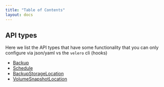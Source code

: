 ```yaml
---
title: "Table of Contents"
layout: docs
---
```


## API types

Here we list the API types that have some functionality that you can only configure via json/yaml vs the `velero` cli
(hooks)

* [Backup][1]
* [Schedule][2]
* [BackupStorageLocation][3]
* [VolumeSnapshotLocation][4]

[1]: backup.md
[2]: schedule.md
[3]: backupstoragelocation.md
[4]: volumesnapshotlocation.md
